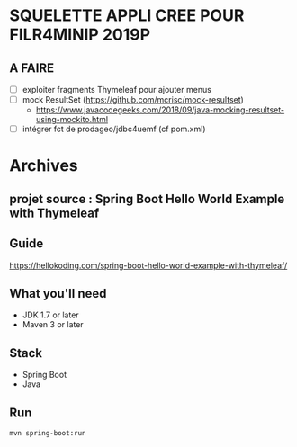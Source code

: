 # SQUELETTE APPLI CREE POUR FILR4MINIP 2019P

## A FAIRE
 - [ ] exploiter fragments Thymeleaf pour ajouter menus
 - [ ] mock ResultSet (https://github.com/mcrisc/mock-resultset)
   - https://www.javacodegeeks.com/2018/09/java-mocking-resultset-using-mockito.html
 - [ ] intégrer fct de prodageo/jdbc4uemf (cf pom.xml)

# Archives
## projet source : Spring Boot Hello World Example with Thymeleaf

## Guide
https://hellokoding.com/spring-boot-hello-world-example-with-thymeleaf/

## What you'll need
- JDK 1.7 or later
- Maven 3 or later

## Stack
- Spring Boot
- Java

## Run
`mvn spring-boot:run`

